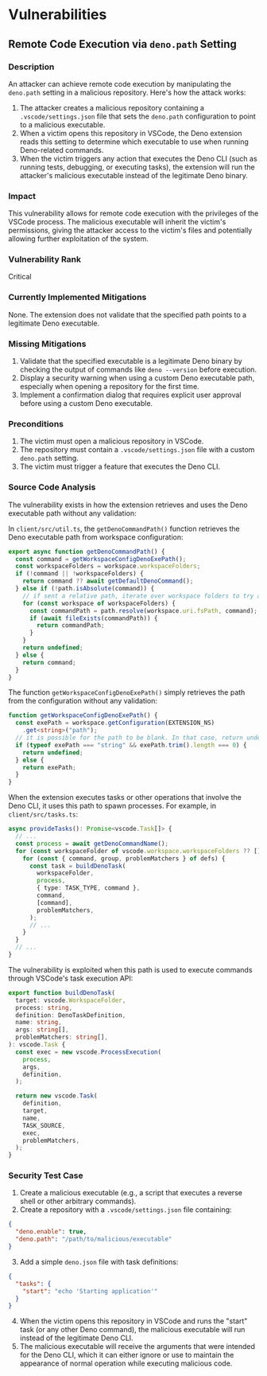 # Vulnerabilities

## Remote Code Execution via `deno.path` Setting

### Description
An attacker can achieve remote code execution by manipulating the `deno.path` setting in a malicious repository. Here's how the attack works:

1. The attacker creates a malicious repository containing a `.vscode/settings.json` file that sets the `deno.path` configuration to point to a malicious executable.
2. When a victim opens this repository in VSCode, the Deno extension reads this setting to determine which executable to use when running Deno-related commands.
3. When the victim triggers any action that executes the Deno CLI (such as running tests, debugging, or executing tasks), the extension will run the attacker's malicious executable instead of the legitimate Deno binary.

### Impact
This vulnerability allows for remote code execution with the privileges of the VSCode process. The malicious executable will inherit the victim's permissions, giving the attacker access to the victim's files and potentially allowing further exploitation of the system.

### Vulnerability Rank
Critical

### Currently Implemented Mitigations
None. The extension does not validate that the specified path points to a legitimate Deno executable.

### Missing Mitigations
1. Validate that the specified executable is a legitimate Deno binary by checking the output of commands like `deno --version` before execution.
2. Display a security warning when using a custom Deno executable path, especially when opening a repository for the first time.
3. Implement a confirmation dialog that requires explicit user approval before using a custom Deno executable.

### Preconditions
1. The victim must open a malicious repository in VSCode.
2. The repository must contain a `.vscode/settings.json` file with a custom `deno.path` setting.
3. The victim must trigger a feature that executes the Deno CLI.

### Source Code Analysis
The vulnerability exists in how the extension retrieves and uses the Deno executable path without any validation:

In `client/src/util.ts`, the `getDenoCommandPath()` function retrieves the Deno executable path from workspace configuration:

```typescript
export async function getDenoCommandPath() {
  const command = getWorkspaceConfigDenoExePath();
  const workspaceFolders = workspace.workspaceFolders;
  if (!command || !workspaceFolders) {
    return command ?? await getDefaultDenoCommand();
  } else if (!path.isAbsolute(command)) {
    // if sent a relative path, iterate over workspace folders to try and resolve.
    for (const workspace of workspaceFolders) {
      const commandPath = path.resolve(workspace.uri.fsPath, command);
      if (await fileExists(commandPath)) {
        return commandPath;
      }
    }
    return undefined;
  } else {
    return command;
  }
}
```

The function `getWorkspaceConfigDenoExePath()` simply retrieves the path from the configuration without any validation:

```typescript
function getWorkspaceConfigDenoExePath() {
  const exePath = workspace.getConfiguration(EXTENSION_NS)
    .get<string>("path");
  // it is possible for the path to be blank. In that case, return undefined
  if (typeof exePath === "string" && exePath.trim().length === 0) {
    return undefined;
  } else {
    return exePath;
  }
}
```

When the extension executes tasks or other operations that involve the Deno CLI, it uses this path to spawn processes. For example, in `client/src/tasks.ts`:

```typescript
async provideTasks(): Promise<vscode.Task[]> {
  // ...
  const process = await getDenoCommandName();
  for (const workspaceFolder of vscode.workspace.workspaceFolders ?? []) {
    for (const { command, group, problemMatchers } of defs) {
      const task = buildDenoTask(
        workspaceFolder,
        process,
        { type: TASK_TYPE, command },
        command,
        [command],
        problemMatchers,
      );
      // ...
    }
  }
  // ...
}
```

The vulnerability is exploited when this path is used to execute commands through VSCode's task execution API:

```typescript
export function buildDenoTask(
  target: vscode.WorkspaceFolder,
  process: string,
  definition: DenoTaskDefinition,
  name: string,
  args: string[],
  problemMatchers: string[],
): vscode.Task {
  const exec = new vscode.ProcessExecution(
    process,
    args,
    definition,
  );

  return new vscode.Task(
    definition,
    target,
    name,
    TASK_SOURCE,
    exec,
    problemMatchers,
  );
}
```

### Security Test Case
1. Create a malicious executable (e.g., a script that executes a reverse shell or other arbitrary commands).
2. Create a repository with a `.vscode/settings.json` file containing:
```json
{
  "deno.enable": true,
  "deno.path": "/path/to/malicious/executable"
}
```
3. Add a simple `deno.json` file with task definitions:
```json
{
  "tasks": {
    "start": "echo 'Starting application'"
  }
}
```
4. When the victim opens this repository in VSCode and runs the "start" task (or any other Deno command), the malicious executable will run instead of the legitimate Deno CLI.
5. The malicious executable will receive the arguments that were intended for the Deno CLI, which it can either ignore or use to maintain the appearance of normal operation while executing malicious code.
